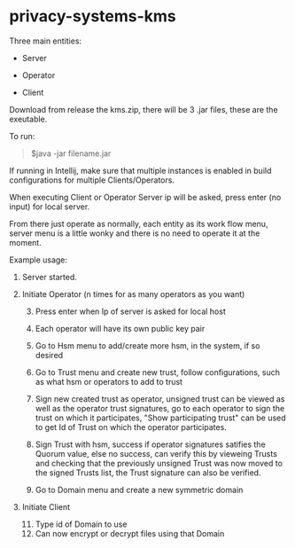 # privacy-systems-kms

Three main entities:

- Server

- Operator

- Client

Download from release the kms.zip, there will be 3 .jar files, these are the exeutable.

To run:

> $java -jar filename.jar

If running in Intellij, make sure that multiple instances is enabled in build configurations for multiple Clients/Operators.

When executing Client or Operator Server ip will be asked, press enter (no input) for local server.

From there just operate as normally, each entity as its work flow menu, server menu is a little wonky and there is no need to operate it at the moment.

Example usage:

1. Server started.

2. Initiate Operator (n times for as many operators as you want)
   
   3. Press enter when Ip of server is asked for local host
   
   4. Each operator will have its own public key pair
   
   5. Go to Hsm menu to add/create more hsm, in the system, if so desired
   
   6. Go to Trust menu and create new trust, follow configurations, such as what hsm or operators to add to trust
   
   7. Sign new created trust as operator, unsigned trust can be viewed as well as the operator trust signatures, go to each operator to sign the trust on which it participates, "Show participating trust" can be used to get Id of Trust on which the operator participates.
   
   8. Sign Trust with hsm, success if operator signatures satifies the Quorum value, else no success, can verify this by vieweing Trusts and checking that the previously unsigned Trust was now moved to the signed Trusts list, the Trust signature can also be verified.
   
   9. Go to Domain menu and create a new symmetric domain

3. Initiate Client
   
   11. Type id of Domain to use
   12. Can now encrypt or decrypt files using that Domain
